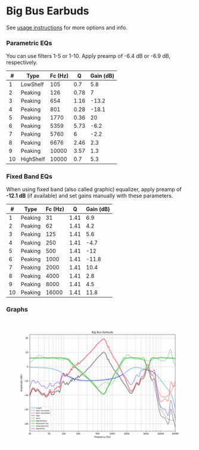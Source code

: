 # Big Bus Earbuds
See [usage instructions](https://github.com/jaakkopasanen/AutoEq#usage) for more options and info.

### Parametric EQs
You can use filters 1-5 or 1-10. Apply preamp of -6.4 dB or -6.9 dB, respectively.

|   # | Type      |   Fc (Hz) |    Q |   Gain (dB) |
|-----|-----------|-----------|------|-------------|
|   1 | LowShelf  |       105 | 0.7  |         5.8 |
|   2 | Peaking   |       126 | 0.78 |         7   |
|   3 | Peaking   |       654 | 1.16 |       -13.2 |
|   4 | Peaking   |       801 | 0.28 |       -18.1 |
|   5 | Peaking   |      1770 | 0.36 |        20   |
|   6 | Peaking   |      5359 | 5.73 |        -6.2 |
|   7 | Peaking   |      5760 | 6    |        -2.2 |
|   8 | Peaking   |      6676 | 2.46 |         2.3 |
|   9 | Peaking   |     10000 | 3.57 |         1.3 |
|  10 | HighShelf |     10000 | 0.7  |         5.3 |

### Fixed Band EQs
When using fixed band (also called graphic) equalizer, apply preamp of **-12.1 dB** (if available) and set gains manually with these parameters.

|   # | Type    |   Fc (Hz) |    Q |   Gain (dB) |
|-----|---------|-----------|------|-------------|
|   1 | Peaking |        31 | 1.41 |         6.9 |
|   2 | Peaking |        62 | 1.41 |         4.2 |
|   3 | Peaking |       125 | 1.41 |         5.6 |
|   4 | Peaking |       250 | 1.41 |        -4.7 |
|   5 | Peaking |       500 | 1.41 |       -12   |
|   6 | Peaking |      1000 | 1.41 |       -11.8 |
|   7 | Peaking |      2000 | 1.41 |        10.4 |
|   8 | Peaking |      4000 | 1.41 |         2.8 |
|   9 | Peaking |      8000 | 1.41 |         4.5 |
|  10 | Peaking |     16000 | 1.41 |        11.8 |

### Graphs
![](./Big%20Bus%20Earbuds.png)
